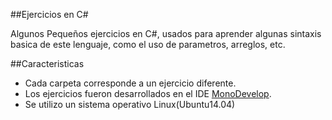 ##Ejercicios en C#

Algunos Pequeños ejercicios en C#, usados para aprender algunas sintaxis basica de este lenguaje, como el uso de parametros, arreglos, etc.

##Caracteristicas
- Cada carpeta corresponde a un ejercicio diferente.
- Los ejercicios fueron desarrollados en el IDE [MonoDevelop](http://www.monodevelop.com/).
- Se utilizo un sistema operativo Linux(Ubuntu14.04)
